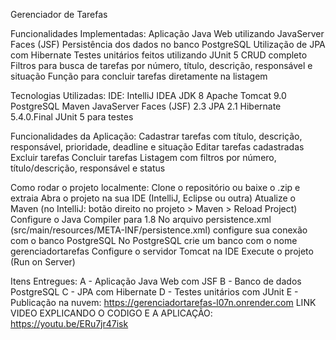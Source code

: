 Gerenciador de Tarefas

Funcionalidades Implementadas:
Aplicação Java Web utilizando JavaServer Faces (JSF)
Persistência dos dados no banco PostgreSQL
Utilização de JPA com Hibernate
Testes unitários feitos utilizando JUnit 5
CRUD completo
Filtros para busca de tarefas por número, título, descrição, responsável e situação
Função para concluir tarefas diretamente na listagem

Tecnologias Utilizadas:
IDE: IntelliJ IDEA
JDK 8
Apache Tomcat 9.0
PostgreSQL
Maven
JavaServer Faces (JSF) 2.3
JPA 2.1
Hibernate 5.4.0.Final
JUnit 5 para testes

Funcionalidades da Aplicação:
Cadastrar tarefas com título, descrição, responsável, prioridade, deadline e situação
Editar tarefas cadastradas
Excluir tarefas
Concluir tarefas
Listagem com filtros por número, título/descrição, responsável e status

Como rodar o projeto localmente:
Clone o repositório ou baixe o .zip e extraia
Abra o projeto na sua IDE (IntelliJ, Eclipse ou outra)
Atualize o Maven (no IntelliJ: botão direito no projeto > Maven > Reload Project)
Configure o Java Compiler para 1.8
No arquivo persistence.xml (src/main/resources/META-INF/persistence.xml) configure sua conexão com o banco PostgreSQL
No PostgreSQL crie um banco com o nome gerenciadortarefas
Configure o servidor Tomcat na IDE
Execute o projeto (Run on Server)

Itens Entregues:
A - Aplicação Java Web com JSF
B - Banco de dados PostgreSQL
C - JPA com Hibernate
D - Testes unitários com JUnit
E - Publicação na nuvem: https://gerenciadortarefas-l07n.onrender.com
LINK VIDEO EXPLICANDO O CODIGO E A APLICAÇÃO: https://youtu.be/ERu7jr47isk